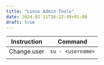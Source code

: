 ```yaml
---
title: "Linux Admin Tools"
date: 2024-02-11T16:22:49+01:00
draft: true
---
```



| Instruction     |                      Command     |
|-----------------|----------------------------------|
| Change user     | ```su - <username>```            |
| ||